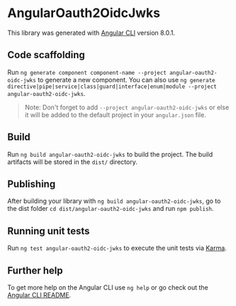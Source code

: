 # AngularOauth2OidcJwks

This library was generated with [Angular CLI](https://github.com/angular/angular-cli) version 8.0.1.

## Code scaffolding

Run `ng generate component component-name --project angular-oauth2-oidc-jwks` to generate a new component. You can also use `ng generate directive|pipe|service|class|guard|interface|enum|module --project angular-oauth2-oidc-jwks`.
> Note: Don't forget to add `--project angular-oauth2-oidc-jwks` or else it will be added to the default project in your `angular.json` file. 

## Build

Run `ng build angular-oauth2-oidc-jwks` to build the project. The build artifacts will be stored in the `dist/` directory.

## Publishing

After building your library with `ng build angular-oauth2-oidc-jwks`, go to the dist folder `cd dist/angular-oauth2-oidc-jwks` and run `npm publish`.

## Running unit tests

Run `ng test angular-oauth2-oidc-jwks` to execute the unit tests via [Karma](https://karma-runner.github.io).

## Further help

To get more help on the Angular CLI use `ng help` or go check out the [Angular CLI README](https://github.com/angular/angular-cli/blob/master/README.md).
